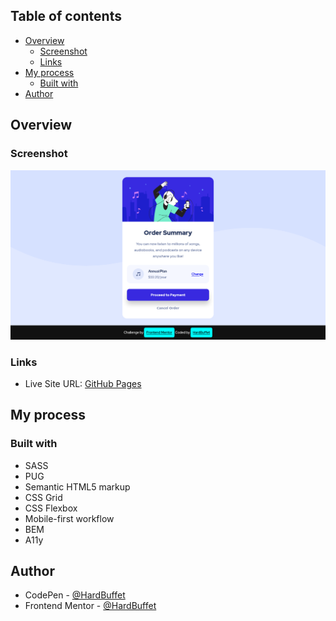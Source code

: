 ## Table of contents

- [Overview](#overview)
  - [Screenshot](#screenshot)
  - [Links](#links)
- [My process](#my-process)
  - [Built with](#built-with)
- [Author](#author)

## Overview

### Screenshot

![](./images/final-project-desktop.png)

### Links

- Live Site URL: [GitHub Pages](https://hardbuffet.github.io/Order-Summary-Component/)

## My process

### Built with

- SASS
- PUG
- Semantic HTML5 markup
- CSS Grid
- CSS Flexbox
- Mobile-first workflow
- BEM
- A11y

## Author

- CodePen - [@HardBuffet](https://codepen.io/HardBuffet)
- Frontend Mentor - [@HardBuffet](https://www.frontendmentor.io/profile/HardBuffet)
